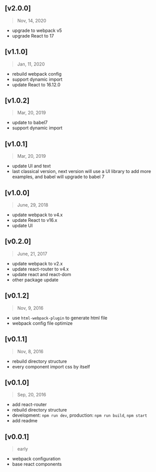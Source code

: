 ## [v2.0.0]

> Nov, 14, 2020

- upgrade to webpack v5
- upgrade React to 17

## [v1.1.0]

> Jan, 11, 2020

- rebuild webpack config
- support dynamic import
- update React to 16.12.0

## [v1.0.2]

> Mar, 20, 2019

- update to babel7
- support dynamic import

## [v1.0.1]

> Mar, 20, 2019

- update UI and text
- last classical version, next version will use a UI library to add more examples, and babel will upgrade to babel 7

## [v1.0.0]

> June, 29, 2018

- update webpack to v4.x
- update React to v16.x
- update UI

## [v0.2.0]

> June, 21, 2017

- update webpack to v2.x
- update react-router to v4.x
- update react and react-dom
- other package update

## [v0.1.2]

> Nov, 9, 2016

- use `html-webpack-plugin` to generate html file
- webpack config file optimize

## [v0.1.1]

> Nov, 8, 2016

- rebuild directory structure
- every component import css by itself

## [v0.1.0]

> Sep, 20, 2016

- add react-router
- rebuild directory structure
- development: `npm run dev`, production: `npm run build`, `npm start`
- add readme

## [v0.0.1]

> early

- webpack configuration
- base react components
